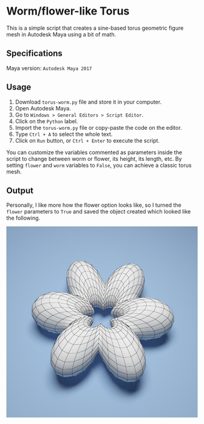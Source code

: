 # Worm/flower-like Torus

This is a simple script that creates a sine-based torus geometric figure mesh in Autodesk Maya using a bit of math.

## Specifications

Maya version: `Autodesk Maya 2017`

## Usage

1. Download `torus-worm.py` file and store it in your computer.<br />
2. Open Autodesk Maya.<br />
3. Go to `Windows > General Editors > Script Editor`.<br />
4. Click on the `Python` label.<br />
5. Import the `torus-worm.py` file or copy-paste the code on the editor.<br />
6. Type `Ctrl + A` to select the whole text.<br />
7. Click on `Run` button, or `Ctrl + Enter` to execute the script.<br />

You can customize the variables commented as parameters inside the script to change between worm or flower, its height, its length, etc. By setting `flower` and `worm` variables to `False`, you can achieve a classic torus mesh. <br />

## Output

Personally, I like more how the flower option looks like, so I turned the `flower` parameters to `True` and saved the object created which looked like the following.<br />

![alt text](https://github.com/the-other-mariana/torus-worm/blob/master/results/flower-render.png?raw=true) <br />
